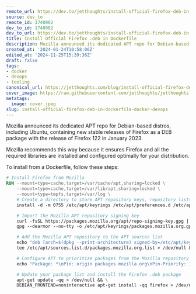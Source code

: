 ```yaml
---
remote_url: https://dev.to/jetthoughts/install-official-firefox-deb-in-dockerfile-12pb
source: dev_to
remote_id: 1740002
dev_to_id: 1740002
dev_to_url: https://dev.to/jetthoughts/install-official-firefox-deb-in-dockerfile-12pb
title: Install Official Firefox .deb in Dockerfile
description: Mozilla announced its dedicated APT repo for Debian-based distros, including Ubuntu, containing new...
created_at: '2024-01-24T10:58:06Z'
edited_at: '2024-11-25T15:39:36Z'
draft: false
tags:
- docker
- devops
- tooling
canonical_url: https://jetthoughts.com/blog/install-official-firefox-deb-in-dockerfile-docker-devops/
cover_image: https://raw.githubusercontent.com/jetthoughts/jetthoughts.github.io/master/content/blog/install-official-firefox-deb-in-dockerfile-docker-devops/cover.jpeg
metatags:
  image: cover.jpeg
slug: install-official-firefox-deb-in-dockerfile-docker-devops
---
```

Mozilla announced its dedicated APT repo for Debian-based distros, including Ubuntu, containing new stable releases of Firefox as a DEB package with the release of Firefox 122 in January 2023.

Mozilla recommends this way because it ensures Firefox and all the required libraries are installed and configured optimally for your distribution.

To install from a Dockerfile, follow these steps:

```dockerfile
# Install Firefox from Mozilla
RUN --mount=type=cache,target=/var/cache/apt,sharing=locked \
    --mount=type=cache,target=/var/lib/apt,sharing=locked \
    --mount=type=tmpfs,target=/var/log \
    # Create a directory to store APT repository keys, repository lists, and preferences if they don't exist
    install -d -m 0755 /etc/apt/keyrings /etc/apt/preferences.d /etc/apt/sources.list.d > /dev/null && \

    # Import the Mozilla APT repository signing key
    curl -fsSL https://packages.mozilla.org/apt/repo-signing-key.gpg |  \
    gpg --dearmor --no-tty -o /etc/apt/keyrings/packages.mozilla.org.gpg > /dev/null && \

    # Add the Mozilla APT repository to the APT sources list
    echo "deb [arch=$(dpkg --print-architecture) signed-by=/etc/apt/keyrings/packages.mozilla.org.gpg] https://packages.mozilla.org/apt mozilla main" |  \
    tee /etc/apt/sources.list.d/packages.mozilla.org.list > /dev/null && \

    # Configure APT to prioritize packages from the Mozilla repository
    echo "Package: *\nPin: origin packages.mozilla.org\nPin-Priority: 1000\n\n" | tee /etc/apt/preferences.d/mozilla > /dev/null && \

    # Update your package list and install the Firefox .deb package
    apt-get update -qq > /dev/null && \
    DEBIAN_FRONTEND=noninteractive apt-get install -qq firefox > /dev/null
```
